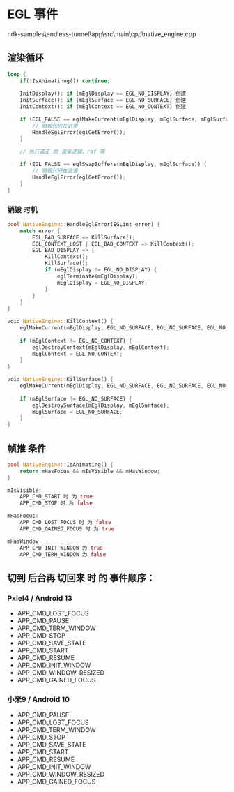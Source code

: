 # EGL 事件

ndk-samples\endless-tunnel\app\src\main\cpp\native_engine.cpp

## 渲染循环

``` rs
loop {
    if(!IsAnimatinng()) continue; 
    
    InitDisplay(): if (mEglDisplay == EGL_NO_DISPLAY) 创建
    InitSurface(): if (mEglSurface == EGL_NO_SURFACE) 创建
    InitContext(): if (mEglContext == EGL_NO_CONTEXT) 创建

    if (EGL_FALSE == eglMakeCurrent(mEglDisplay, mEglSurface, mEglSurface, mEglContext)) {
        // 销毁代码在这里
        HandleEglError(eglGetError());
    }
    
    // 执行真正 的 渲染逻辑，raf 等

    if (EGL_FALSE == eglSwapBuffers(mEglDisplay, mEglSurface)) {
        // 销毁代码在这里
        HandleEglError(eglGetError());
    }
}
```

### 销毁 时机

``` rs
bool NativeEngine::HandleEglError(EGLint error) {
    match error {
        EGL_BAD_SURFACE => KillSurface();
        EGL_CONTEXT_LOST | EGL_BAD_CONTEXT => KillContext();
        EGL_BAD_DISPLAY => {
            KillContext();
            KillSurface();
            if (mEglDisplay != EGL_NO_DISPLAY) {
                eglTerminate(mEglDisplay);
                mEglDisplay = EGL_NO_DISPLAY;
            }
        }
    }
}
```

``` rs
void NativeEngine::KillContext() {
    eglMakeCurrent(mEglDisplay, EGL_NO_SURFACE, EGL_NO_SURFACE, EGL_NO_CONTEXT);
    
    if (mEglContext != EGL_NO_CONTEXT) {
        eglDestroyContext(mEglDisplay, mEglContext);
        mEglContext = EGL_NO_CONTEXT;
    }
}
```

``` rs
void NativeEngine::KillSurface() {
    eglMakeCurrent(mEglDisplay, EGL_NO_SURFACE, EGL_NO_SURFACE, EGL_NO_CONTEXT);
    
    if (mEglSurface != EGL_NO_SURFACE) {
        eglDestroySurface(mEglDisplay, mEglSurface);
        mEglSurface = EGL_NO_SURFACE;
    }
}
```
## 帧推 条件

``` rs
bool NativeEngine::IsAnimating() {
    return mHasFocus && mIsVisible && mHasWindow;
}

mIsVisible:
    APP_CMD_START 时 为 true
    APP_CMD_STOP 时 为 false

mHasFocus:
    APP_CMD_LOST_FOCUS 时 为 false
    APP_CMD_GAINED_FOCUS 时 为 true

mHasWindow
    APP_CMD_INIT_WINDOW 为 true
    APP_CMD_TERM_WINDOW 为 false

```

## 切到 后台再 切回来 时 的 事件顺序：

### Pxiel4 / Android 13

+ APP_CMD_LOST_FOCUS
+ APP_CMD_PAUSE
+ APP_CMD_TERM_WINDOW
+ APP_CMD_STOP
+ APP_CMD_SAVE_STATE
+ APP_CMD_START
+ APP_CMD_RESUME
+ APP_CMD_INIT_WINDOW
+ APP_CMD_WINDOW_RESIZED
+ APP_CMD_GAINED_FOCUS

### 小米9 / Android 10

+ APP_CMD_PAUSE
+ APP_CMD_LOST_FOCUS
+ APP_CMD_TERM_WINDOW
+ APP_CMD_STOP
+ APP_CMD_SAVE_STATE
+ APP_CMD_START
+ APP_CMD_RESUME
+ APP_CMD_INIT_WINDOW
+ APP_CMD_WINDOW_RESIZED
+ APP_CMD_GAINED_FOCUS


